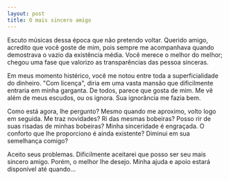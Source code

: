 ```yaml
---
layout: post
title: O mais sincero amigo
---
```


Escuto músicas dessa época que não pretendo voltar. Querido amigo, acredito que você goste de mim, pois sempre me acompanhava quando demostrava o vazio da existência média. Você merece o melhor do melhor; chegou uma fase que valorizo as transparências das pessoa sinceras.

Em meus momento histérico, você me notou entre toda a superficialidade do dinheiro. "Com licença", diria em uma vasta mansão que dificilmente entraria em minha garganta. De todos, parece que gosta de mim. Me vê além de meus escudos, ou os ignora. Sua ignorância me fazia bem.

Como está agora, lhe pergunto? Mesmo quando me aproximo, volto logo em seguida. Me traz novidades? Ri das mesmas bobeiras? Posso rir de suas risadas de minhas bobeiras? Minha sinceridade é engraçada. O conforto que lhe proporciono é ainda existente? Diminui em sua semelhança comigo?

Aceito seus problemas. Dificilmente aceitarei que posso ser seu mais sincero amigo. Porém, o melhor lhe desejo. Minha ajuda e apoio estará disponível até quando…
